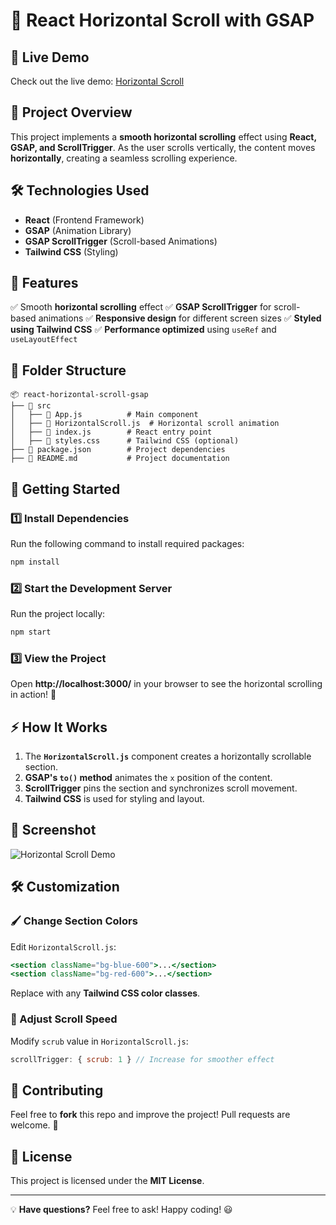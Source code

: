 # 🚀 React Horizontal Scroll with GSAP

## 📌 Live Demo
Check out the live demo: [Horizontal Scroll](https://horizontal-scroll-lake.vercel.app/)

## 📌 Project Overview
This project implements a **smooth horizontal scrolling** effect using **React, GSAP, and ScrollTrigger**. As the user scrolls vertically, the content moves **horizontally**, creating a seamless scrolling experience.

## 🛠️ Technologies Used
- **React** (Frontend Framework)
- **GSAP** (Animation Library)
- **GSAP ScrollTrigger** (Scroll-based Animations)
- **Tailwind CSS** (Styling)

## 🎯 Features
✅ Smooth **horizontal scrolling** effect
✅ **GSAP ScrollTrigger** for scroll-based animations
✅ **Responsive design** for different screen sizes
✅ **Styled using Tailwind CSS**
✅ **Performance optimized** using `useRef` and `useLayoutEffect`

## 📂 Folder Structure
```
📦 react-horizontal-scroll-gsap
├── 📂 src
│   ├── 📄 App.js          # Main component
│   ├── 📄 HorizontalScroll.js  # Horizontal scroll animation
│   ├── 📄 index.js        # React entry point
│   ├── 📄 styles.css      # Tailwind CSS (optional)
├── 📄 package.json        # Project dependencies
├── 📄 README.md           # Project documentation
```

## 🚀 Getting Started
### 1️⃣ Install Dependencies
Run the following command to install required packages:
```bash
npm install
```

### 2️⃣ Start the Development Server
Run the project locally:
```bash
npm start
```

### 3️⃣ View the Project
Open **http://localhost:3000/** in your browser to see the horizontal scrolling in action! 🎉

## ⚡ How It Works
1. The **`HorizontalScroll.js`** component creates a horizontally scrollable section.
2. **GSAP's `to()` method** animates the `x` position of the content.
3. **ScrollTrigger** pins the section and synchronizes scroll movement.
4. **Tailwind CSS** is used for styling and layout.

## 📸 Screenshot
![Horizontal Scroll Demo](https://via.placeholder.com/800x400?text=Demo+Image)

## 🛠️ Customization
### 🖌️ Change Section Colors
Edit `HorizontalScroll.js`:
```jsx
<section className="bg-blue-600">...</section>
<section className="bg-red-600">...</section>
```
Replace with any **Tailwind CSS color classes**.

### 🔄 Adjust Scroll Speed
Modify `scrub` value in `HorizontalScroll.js`:
```js
scrollTrigger: { scrub: 1 } // Increase for smoother effect
```

## 🤝 Contributing
Feel free to **fork** this repo and improve the project! Pull requests are welcome. 🚀

## 📜 License
This project is licensed under the **MIT License**.

---
💡 **Have questions?** Feel free to ask! Happy coding! 😃

